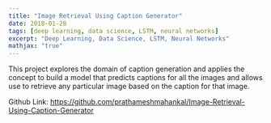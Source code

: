 ```yaml
---
title: "Image Retrieval Using Caption Generator"
date: 2018-01-28
tags: [deep learning, data science, LSTM, neural networks]
excerpt: "Deep Learning, Data Science, LSTM, Neural Networks"
mathjax: "true"
---
```


This project explores the domain of caption generation and applies the concept to build a model that predicts captions for all the images and allows use to retrieve any particular image based on the caption for that image.

Github Link: https://github.com/prathameshmahankal/Image-Retrieval-Using-Caption-Generator
